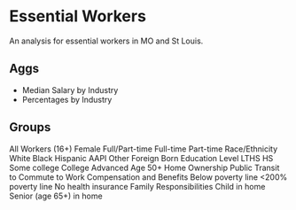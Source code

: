 # Essential Workers
An analysis for essential workers in MO and St Louis.

## Aggs
* Median Salary by Industry
* Percentages by Industry


## Groups
All Workers (16+)
Female
Full/Part-time
     Full-time
     Part-time
Race/Ethnicity
     White
     Black
     Hispanic
     AAPI
     Other
Foreign Born
Education Level
     LTHS
     HS
     Some college
     College
     Advanced
Age 50+
Home Ownership
Public Transit to Commute to Work
Compensation and Benefits
     Below poverty line
     <200% poverty line
     No health insurance
Family Responsibilities
     Child in home
     Senior (age 65+) in home
